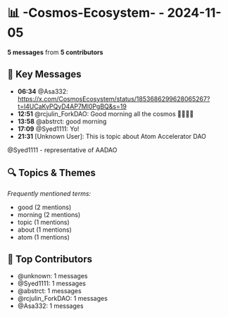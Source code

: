 # 📊 -Cosmos-Ecosystem- - 2024-11-05
**5 messages** from **5 contributors**

## 💬 Key Messages
- **06:34** @Asa332: https://x.com/CosmosEcosystem/status/1853686299628065267?t=l4UCaKyPQyD4AP7Ml0PgBQ&s=19
- **12:51** @rcjulin_ForkDAO: Good morning all the cosmos 💪🧉💡🌐
- **13:58** @abstrct: good morning
- **17:09** @Syed1111: Yo!
- **21:31** [Unknown User]: This is topic about Atom Accelerator DAO

@Syed1111 - representative of AADAO

## 🔍 Topics & Themes
*Frequently mentioned terms:*
- good (2 mentions)
- morning (2 mentions)
- topic (1 mentions)
- about (1 mentions)
- atom (1 mentions)

## 👥 Top Contributors
- @unknown: 1 messages
- @Syed1111: 1 messages
- @abstrct: 1 messages
- @rcjulin_ForkDAO: 1 messages
- @Asa332: 1 messages